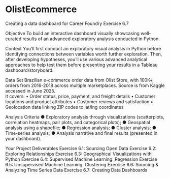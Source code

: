 # OlistEcommerce
Creating a data dashboard for Career Foundry Exercise 6.7

<p>Objective
 To build an interactive dashboard visually showcasing well-curated results of an advanced exploratory analysis conducted in Python.</p>
<p>Context
 You’ll first conduct an exploratory visual analysis in Python before identifying connections between variables worth further exploration. Then, after developing hypotheses, you’ll use various advanced analytical approaches to help test them before presenting your results in a Tableau dashboard/storyboard.</p>
<p>Data Set
 Brazilian e-commerce order data from Olist Store, with 100K+ orders from 2016-2018 across multiple marketplaces.  Source is from Kaggle accessed in June 2025.<br> It covers: 
  •     Order status, price, payment, and freight details 
  •     Customer locations and product attributes 
  •     Customer reviews and satisfaction 
  •     Geolocation data linking ZIP codes to lat/lng coordinates </p>
<p> Analysis Criteria
 ● Exploratory analysis through visualizations (scatterplots, correlation heatmaps, pair plots, and categorical plots);
 ● Geospatial analysis using a shapefile;
 ● Regression analysis;
 ● Cluster analysis;
 ● Time-series analysis;
 ● Analysis narrative and final results (presented in your dashboard).</p>
<p>Your Project Deliverables
 Exercise 6.1: Sourcing Open Data
 Exercise 6.2: Exploring Relationships
 Exercise 6.3: Geographical Visualizations with Python
 Exercise 6.4: Supervised Machine Learning: Regression
 Exercise 6.5: Unsupervised Machine Learning: Clustering
 Exercise 6.6: Sourcing &amp; Analyzing Time Series Data
 Exercise 6.7: Creating Data Dashboards</p>
